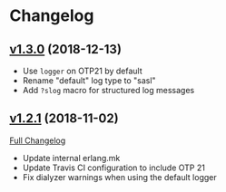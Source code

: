 # Changelog
## [v1.3.0](https://github.com/tolbrino/hut/tree/v1.3.0) (2018-12-13)
- Use `logger` on OTP21 by default
- Rename "default" log type to "sasl"
- Add `?slog` macro for structured log messages

## [v1.2.1](https://github.com/tolbrino/hut/tree/v1.2.0) (2018-11-02)
[Full Changelog](https://github.com/tolbrino/hut/compare/v1.2.0...v1.2.1)

- Update internal erlang.mk
- Update Travis CI configuration to include OTP 21
- Fix dialyzer warnings when using the default logger
